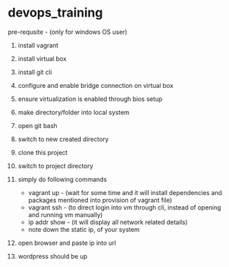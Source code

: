 # devops_training

pre-requsite - (only for windows OS user)
1. install vagrant
2. install virtual box
3. install git cli 
4. configure and enable bridge connection on virtual box
5. ensure virtualization is enabled through bios setup
6. make directory/folder into local system
7. open git bash
8. switch to new created directory
9. clone this project
10. switch to project directory
11. simply do following commands
     - vagrant up - (wait for some time and it will install dependencies and packages mentioned into provision of vagrant file)
     - vagrant ssh - (to direct login into vm through cli, instead of opening and running vm manually)
     - ip addr show - (it will display all network related details)
     - note down the static ip, of your system
    
12. open browser and paste ip into url
13. wordpress should be up
     
